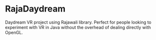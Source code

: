 # RajaDaydream
Daydream VR project using Rajawali library. Perfect for people looking to experiment with VR in Java without the overhead of dealing directly with OpenGL.
